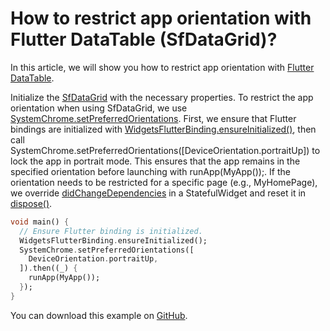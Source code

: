 # How to restrict app orientation with Flutter DataTable (SfDataGrid)?

In this article, we will show you how to restrict app orientation with [Flutter DataTable](https://www.syncfusion.com/flutter-widgets/flutter-datagrid).

Initialize the [SfDataGrid](https://pub.dev/documentation/syncfusion_flutter_datagrid/latest/datagrid/SfDataGrid-class.html) with the necessary properties. To restrict the app orientation when using SfDataGrid, we use [SystemChrome.setPreferredOrientations](https://api.flutter.dev/flutter/services/SystemChrome/setPreferredOrientations.html). First, we ensure that Flutter bindings are initialized with [WidgetsFlutterBinding.ensureInitialized()](https://api.flutter.dev/flutter/widgets/WidgetsFlutterBinding/ensureInitialized.html), then call SystemChrome.setPreferredOrientations([DeviceOrientation.portraitUp]) to lock the app in portrait mode. This ensures that the app remains in the specified orientation before launching with runApp(MyApp());. If the orientation needs to be restricted for a specific page (e.g., MyHomePage), we override [didChangeDependencies](https://api.flutter.dev/flutter/widgets/State/didChangeDependencies.html) in a StatefulWidget and reset it in [dispose()](https://api.flutter.dev/flutter/widgets/State/dispose.html).

```dart
void main() {
  // Ensure Flutter binding is initialized.
  WidgetsFlutterBinding.ensureInitialized(); 
  SystemChrome.setPreferredOrientations([
    DeviceOrientation.portraitUp,
  ]).then((_) {
    runApp(MyApp());
  });
}
```

You can download this example on [GitHub](https://github.com/SyncfusionExamples/How-to-restrict-app-orientation-with-Flutter-DataTable).